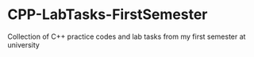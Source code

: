 # CPP-LabTasks-FirstSemester
Collection of C++ practice codes and lab tasks from my first semester at university
